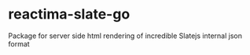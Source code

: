 # reactima-slate-go
Package for server side html rendering of incredible Slatejs internal json format

